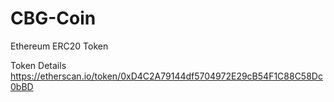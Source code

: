 # CBG-Coin
Ethereum ERC20 Token

Token Details https://etherscan.io/token/0xD4C2A79144df5704972E29cB54F1C88C58Dc0bBD
